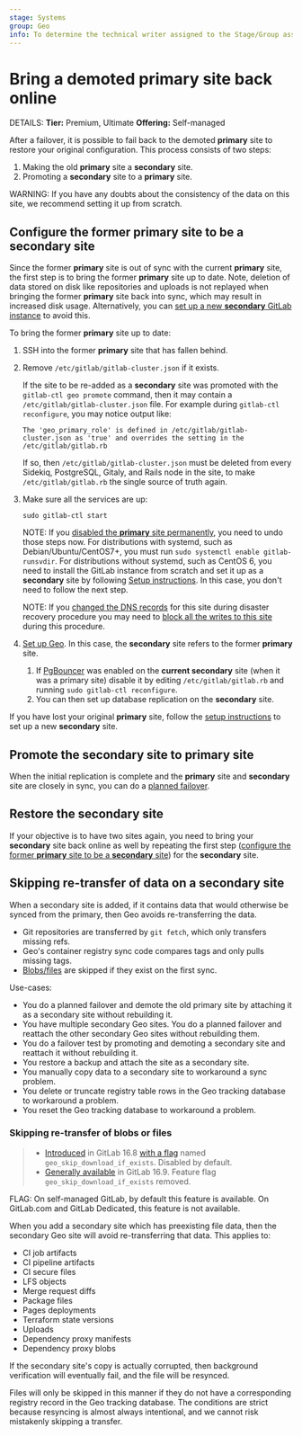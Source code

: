 ```yaml
---
stage: Systems
group: Geo
info: To determine the technical writer assigned to the Stage/Group associated with this page, see https://handbook.gitlab.com/handbook/product/ux/technical-writing/#assignments
---
```


# Bring a demoted primary site back online

DETAILS:
**Tier:** Premium, Ultimate
**Offering:** Self-managed

After a failover, it is possible to fail back to the demoted **primary** site to
restore your original configuration. This process consists of two steps:

1. Making the old **primary** site a **secondary** site.
1. Promoting a **secondary** site to a **primary** site.

WARNING:
If you have any doubts about the consistency of the data on this site, we recommend setting it up from scratch.

## Configure the former **primary** site to be a **secondary** site

Since the former **primary** site is out of sync with the current **primary** site, the first step is to bring the former **primary** site up to date. Note, deletion of data stored on disk like
repositories and uploads is not replayed when bringing the former **primary** site back
into sync, which may result in increased disk usage.
Alternatively, you can [set up a new **secondary** GitLab instance](../setup/index.md) to avoid this.

To bring the former **primary** site up to date:

1. SSH into the former **primary** site that has fallen behind.
1. Remove `/etc/gitlab/gitlab-cluster.json` if it exists.

   If the site to be re-added as a **secondary** site was promoted with the `gitlab-ctl geo promote` command, then it may contain a `/etc/gitlab/gitlab-cluster.json` file. For example during `gitlab-ctl reconfigure`, you may notice output like:

   ```plaintext
   The 'geo_primary_role' is defined in /etc/gitlab/gitlab-cluster.json as 'true' and overrides the setting in the /etc/gitlab/gitlab.rb
   ```

   If so, then `/etc/gitlab/gitlab-cluster.json` must be deleted from every Sidekiq, PostgreSQL, Gitaly, and Rails node in the site, to make `/etc/gitlab/gitlab.rb` the single source of truth again.

1. Make sure all the services are up:

   ```shell
   sudo gitlab-ctl start
   ```

   NOTE:
   If you [disabled the **primary** site permanently](index.md#step-2-permanently-disable-the-primary-site),
   you need to undo those steps now. For distributions with systemd, such as Debian/Ubuntu/CentOS7+, you must run
   `sudo systemctl enable gitlab-runsvdir`. For distributions without systemd, such as CentOS 6, you need to install
   the GitLab instance from scratch and set it up as a **secondary** site by
   following [Setup instructions](../setup/index.md). In this case, you don't need to follow the next step.

   NOTE:
   If you [changed the DNS records](index.md#step-4-optional-updating-the-primary-domain-dns-record)
   for this site during disaster recovery procedure you may need to
   [block all the writes to this site](planned_failover.md#prevent-updates-to-the-primary-site)
   during this procedure.

1. [Set up Geo](../setup/index.md). In this case, the **secondary** site
   refers to the former **primary** site.
   1. If [PgBouncer](../../postgresql/pgbouncer.md) was enabled on the **current secondary** site
      (when it was a primary site) disable it by editing `/etc/gitlab/gitlab.rb`
      and running `sudo gitlab-ctl reconfigure`.
   1. You can then set up database replication on the **secondary** site.

If you have lost your original **primary** site, follow the
[setup instructions](../setup/index.md) to set up a new **secondary** site.

## Promote the **secondary** site to **primary** site

When the initial replication is complete and the **primary** site and **secondary** site are
closely in sync, you can do a [planned failover](planned_failover.md).

## Restore the **secondary** site

If your objective is to have two sites again, you need to bring your **secondary**
site back online as well by repeating the first step
([configure the former **primary** site to be a **secondary** site](#configure-the-former-primary-site-to-be-a-secondary-site))
for the **secondary** site.

## Skipping re-transfer of data on a **secondary** site

When a secondary site is added, if it contains data that would otherwise be synced from the primary, then Geo avoids re-transferring the data.

- Git repositories are transferred by `git fetch`, which only transfers missing refs.
- Geo's container registry sync code compares tags and only pulls missing tags.
- [Blobs/files](#skipping-re-transfer-of-blobs-or-files) are skipped if they exist on the first sync.

Use-cases:

- You do a planned failover and demote the old primary site by attaching it as a secondary site without rebuilding it.
- You have multiple secondary Geo sites. You do a planned failover and reattach the other secondary Geo sites without rebuilding them.
- You do a failover test by promoting and demoting a secondary site and reattach it without rebuilding it.
- You restore a backup and attach the site as a secondary site.
- You manually copy data to a secondary site to workaround a sync problem.
- You delete or truncate registry table rows in the Geo tracking database to workaround a problem.
- You reset the Geo tracking database to workaround a problem.

### Skipping re-transfer of blobs or files

> - [Introduced](https://gitlab.com/gitlab-org/gitlab/-/issues/352530) in GitLab 16.8 [with a flag](../../feature_flags.md) named `geo_skip_download_if_exists`. Disabled by default.
> - [Generally available](https://gitlab.com/gitlab-org/gitlab/-/issues/435788) in GitLab 16.9. Feature flag `geo_skip_download_if_exists` removed.

FLAG:
On self-managed GitLab, by default this feature is available.
On GitLab.com and GitLab Dedicated, this feature is not available.

When you add a secondary site which has preexisting file data, then the secondary Geo site will avoid re-transferring that data. This applies to:

- CI job artifacts
- CI pipeline artifacts
- CI secure files
- LFS objects
- Merge request diffs
- Package files
- Pages deployments
- Terraform state versions
- Uploads
- Dependency proxy manifests
- Dependency proxy blobs

If the secondary site's copy is actually corrupted, then background verification will eventually fail, and the file will be resynced.

Files will only be skipped in this manner if they do not have a corresponding registry record in the Geo tracking database. The conditions are strict because resyncing is almost always intentional, and we cannot risk mistakenly skipping a transfer.
